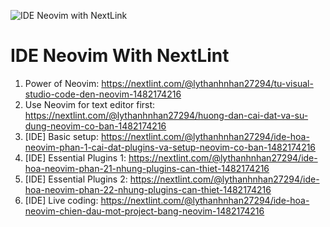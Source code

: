 ![IDE Neovim with NextLink](https://codefun.dev/uploads/post-image-1562497234456.png "IDE NeoVim with NextLint")
# IDE Neovim With NextLint
1. Power of Neovim: https://nextlint.com/@lythanhnhan27294/tu-visual-studio-code-den-neovim-1482174216
2. Use Neovim for text editor first: https://nextlint.com/@lythanhnhan27294/huong-dan-cai-dat-va-su-dung-neovim-co-ban-1482174216
3. [IDE] Basic setup: https://nextlint.com/@lythanhnhan27294/ide-hoa-neovim-phan-1-cai-dat-plugins-va-setup-neovim-co-ban-1482174216
4. [IDE] Essential Plugins 1: https://nextlint.com/@lythanhnhan27294/ide-hoa-neovim-phan-21-nhung-plugins-can-thiet-1482174216
5. [IDE] Essential Plugins 2: https://nextlint.com/@lythanhnhan27294/ide-hoa-neovim-phan-22-nhung-plugins-can-thiet-1482174216
5. [IDE] Live coding: https://nextlint.com/@lythanhnhan27294/ide-hoa-neovim-chien-dau-mot-project-bang-neovim-1482174216
